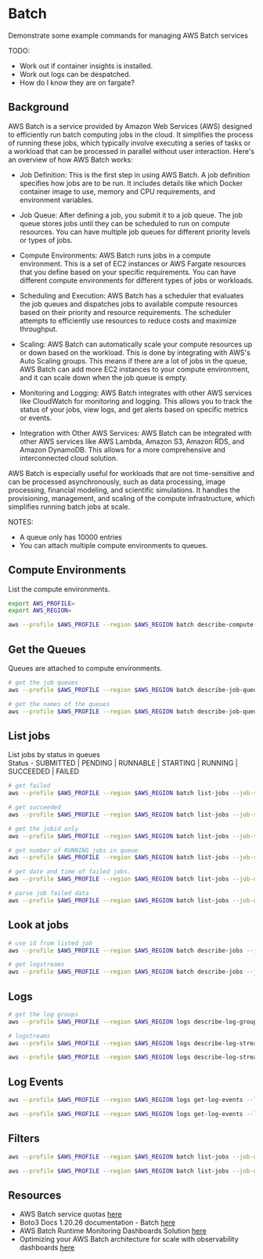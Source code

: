 # Batch

Demonstrate some example commands for managing AWS Batch services  

TODO:

* Work out if container insights is installed.
* Work out logs can be despatched.
* How do I know they are on fargate?  

## Background

AWS Batch is a service provided by Amazon Web Services (AWS) designed to efficiently run batch computing jobs in the cloud. It simplifies the process of running these jobs, which typically involve executing a series of tasks or a workload that can be processed in parallel without user interaction. Here's an overview of how AWS Batch works:  

* Job Definition: This is the first step in using AWS Batch. A job definition specifies how jobs are to be run. It includes details like which Docker container image to use, memory and CPU requirements, and environment variables.  

* Job Queue: After defining a job, you submit it to a job queue. The job queue stores jobs until they can be scheduled to run on compute resources. You can have multiple job queues for different priority levels or types of jobs.  

* Compute Environments: AWS Batch runs jobs in a compute environment. This is a set of EC2 instances or AWS Fargate resources that you define based on your specific requirements. You can have different compute environments for different types of jobs or workloads.  

* Scheduling and Execution: AWS Batch has a scheduler that evaluates the job queues and dispatches jobs to available compute resources based on their priority and resource requirements. The scheduler attempts to efficiently use resources to reduce costs and maximize throughput.  

* Scaling: AWS Batch can automatically scale your compute resources up or down based on the workload. This is done by integrating with AWS's Auto Scaling groups. This means if there are a lot of jobs in the queue, AWS Batch can add more EC2 instances to your compute environment, and it can scale down when the job queue is empty.  

* Monitoring and Logging: AWS Batch integrates with other AWS services like CloudWatch for monitoring and logging. This allows you to track the status of your jobs, view logs, and get alerts based on specific metrics or events.  

* Integration with Other AWS Services: AWS Batch can be integrated with other AWS services like AWS Lambda, Amazon S3, Amazon RDS, and Amazon DynamoDB. This allows for a more comprehensive and interconnected cloud solution.  

AWS Batch is especially useful for workloads that are not time-sensitive and can be processed asynchronously, such as data processing, image processing, financial modeling, and scientific simulations. It handles the provisioning, management, and scaling of the compute infrastructure, which simplifies running batch jobs at scale.  

NOTES:

* A queue only has 10000 entries
* You can attach multiple compute environments to queues.  

## Compute Environments

List the compute environments.  

```sh
export AWS_PROFILE=
export AWS_REGION=

aws --profile $AWS_PROFILE --region $AWS_REGION batch describe-compute-environments | jq
```

## Get the Queues

Queues are attached to compute environments.  

```sh
# get the job queues 
aws --profile $AWS_PROFILE --region $AWS_REGION batch describe-job-queues | jq

# get the names of the queues
aws --profile $AWS_PROFILE --region $AWS_REGION batch describe-job-queues | jq -r '.jobQueues[].jobQueueName'
```

## List jobs

List jobs by status in queues  
Status - SUBMITTED | PENDING | RUNNABLE | STARTING | RUNNING | SUCCEEDED | FAILED  

```sh
# get failed
aws --profile $AWS_PROFILE --region $AWS_REGION batch list-jobs --job-status FAILED --job-queue batch-queue-name

# get succeeded
aws --profile $AWS_PROFILE --region $AWS_REGION batch list-jobs --job-status SUCCEEDED --job-queue batch-queue-name

# get the jobid only
aws --profile $AWS_PROFILE --region $AWS_REGION batch list-jobs --job-status FAILED --job-queue batch-queue-name | jq '.jobSummaryList[].jobId'

# get number of RUNNING jobs in queue
aws --profile $AWS_PROFILE --region $AWS_REGION batch list-jobs --job-status RUNNING --job-queue batch-queue-name | jq -r ".jobSummaryList | length"

# get date and time of failed jobs. 
aws --profile $AWS_PROFILE --region $AWS_REGION batch list-jobs --job-queue batch-queue-name --job-status FAILED | jq "(.jobSummaryList[].startedAt/1000 | floor)" | xargs -I {} gdate --date=@{}

# parse job failed data 
aws --profile $AWS_PROFILE --region $AWS_REGION batch list-jobs --job-queue cbatch-queue-name --job-status FAILED | jq ".jobSummaryList[] | { startedAt: (.startedAt/1000 | floor), status:.status, jobname:.jobName, jobid: .jobId, reason: .container.reason}"
```

## Look at jobs

```sh
# use id from listed job
aws --profile $AWS_PROFILE --region $AWS_REGION batch describe-jobs --jobs ebf9e2f3-c055-46ef-b05e-27a6a06d44a6

# get logstreams
aws --profile $AWS_PROFILE --region $AWS_REGION batch describe-jobs --jobs "6226bf5f-3574-4613-aa13-31de0bd6201e" | jq '.jobs[].attempts[].container.logStreamName'
```

## Logs

```sh
# get the log groups
aws --profile $AWS_PROFILE --region $AWS_REGION logs describe-log-groups

# logstreams
aws --profile $AWS_PROFILE --region $AWS_REGION logs describe-log-streams --log-group-name "/aws/batch/job" --max-items 10

aws --profile $AWS_PROFILE --region $AWS_REGION logs describe-log-streams --log-group-name "/aws/batch/job" --log-stream-name-prefix "batch-queue/default/0a5cb67be7ca4396b21f8784e68255f3"
```

## Log Events

```sh
aws --profile $AWS_PROFILE --region $AWS_REGION logs get-log-events --log-group-name "/aws/batch/job" --log-stream-name "batch-queue/default/0a5cb67be7ca4396b21f8784e68255f3"

aws --profile $AWS_PROFILE --region $AWS_REGION logs get-log-events --log-group-name "/aws/batch/job" --log-stream-name "batch-queue/default/0a5cb67be7ca4396b21f8784e68255f3" | jq -c '.events[].message'
```

## Filters

```sh
aws --profile $AWS_PROFILE --region $AWS_REGION batch list-jobs --job-queue jobqueue --filters "name=JOB_NAME,values=5c4734c69a8608bfaa3ca94c*"

aws --profile $AWS_PROFILE --region $AWS_REGION batch list-jobs --job-queue batch-queue --job-status FAILED --filters "name=BEFORE_CREATED_AT,values=1640124949"
```

## Resources

* AWS Batch service quotas [here](https://docs.aws.amazon.com/batch/latest/userguide/service_limits.html)
* Boto3 Docs 1.20.26 documentation - Batch [here](https://boto3.amazonaws.com/v1/documentation/api/latest/reference/services/batch.html)
* AWS Batch Runtime Monitoring Dashboards Solution [here](https://github.com/aws-samples/aws-batch-runtime-monitoring)  
* Optimizing your AWS Batch architecture for scale with observability dashboards [here](https://aws.amazon.com/blogs/hpc/optimizing-aws-batch-with-observability-dashboards/)
